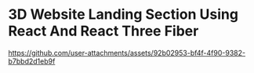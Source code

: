 # 3D Website Landing Section Using React And React Three Fiber


https://github.com/user-attachments/assets/92b02953-bf4f-4f90-9382-b7bbd2d1eb9f

